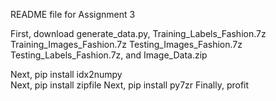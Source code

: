 README file for Assignment 3

First, download 
generate_data.py,
Training_Labels_Fashion.7z
Training_Images_Fashion.7z
Testing_Images_Fashion.7z
Testing_Labels_Fashion.7z,
and Image_Data.zip  

Next, pip install idx2numpy  
Next, pip install zipfile
Next, pip install py7zr
Finally, profit
